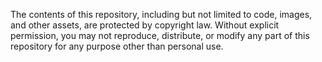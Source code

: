 The contents of this repository, including but not limited to code, images, and other assets, are protected by copyright law. Without explicit permission, you may not reproduce, distribute, or modify any part of this repository for any purpose other than personal use.
